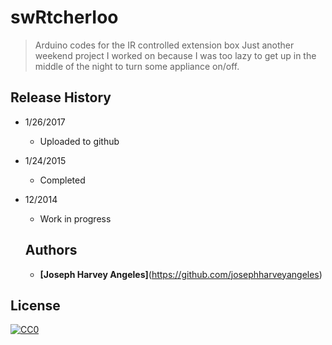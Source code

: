 # swRtcherIoo
> Arduino codes for the IR controlled extension box
Just another weekend project I worked on because I was too lazy to get up in the middle of the night to turn some appliance on/off.

## Release History
* 1/26/2017 
  * Uploaded to github
* 1/24/2015
  * Completed
* 12/2014
  * Work in progress
  
  ## Authors
  * **[Joseph Harvey Angeles]**(https://github.com/josephharveyangeles)
  
  
## License

[![CC0](https://licensebuttons.net/l/by-nc-sa/4.0/88x31.png)](http://creativecommons.org/licenses/by-nc-sa/4.0/)
